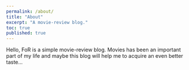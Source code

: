 ```yaml
---
permalink: /about/
title: "About"
excerpt: "A movie-review blog."
toc: true
published: true
---
```


Hello, FoR is a simple movie-review blog. Movies has been an important part of my life and maybe this blog will help me to acquire an even better taste... 
